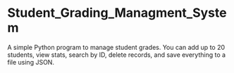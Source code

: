 # Student_Grading_Managment_System
A simple Python program to manage student grades. You can add up to 20 students, view stats, search by ID, delete records, and save everything to a file using JSON.
